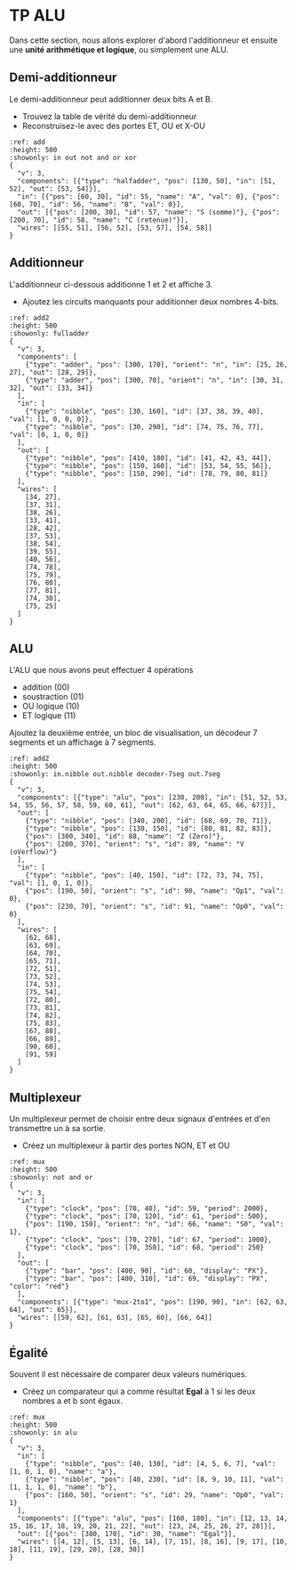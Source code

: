 # TP ALU

Dans cette section, nous allons explorer d'abord l'additionneur et ensuite une **unité arithmétique et logique**, ou simplement une ALU.

## Demi-additionneur

Le demi-additionneur peut additionner deux bits A et B.

- Trouvez la table de vérité du demi-additionneur
- Reconstruisez-le avec des portes ET, OU et X-OU

```{logic}
:ref: add
:height: 500
:showonly: in out not and or xor
{
  "v": 3,
  "components": [{"type": "halfadder", "pos": [130, 50], "in": [51, 52], "out": [53, 54]}],
  "in": [{"pos": [60, 30], "id": 55, "name": "A", "val": 0}, {"pos": [60, 70], "id": 56, "name": "B", "val": 0}],
  "out": [{"pos": [200, 30], "id": 57, "name": "S (somme)"}, {"pos": [200, 70], "id": 58, "name": "C (retenue)"}],
  "wires": [[55, 51], [56, 52], [53, 57], [54, 58]]
}
```

## Additionneur

L'additionneur ci-dessous additionne 1 et 2 et affiche 3.

- Ajoutez les circuits manquants pour additionner deux nombres 4-bits.

```{logic}
:ref: add2
:height: 500
:showonly: fulladder
{
  "v": 3,
  "components": [
    {"type": "adder", "pos": [300, 170], "orient": "n", "in": [25, 26, 27], "out": [28, 29]},
    {"type": "adder", "pos": [300, 70], "orient": "n", "in": [30, 31, 32], "out": [33, 34]}
  ],
  "in": [
    {"type": "nibble", "pos": [30, 160], "id": [37, 38, 39, 40], "val": [1, 0, 0, 0]},
    {"type": "nibble", "pos": [30, 290], "id": [74, 75, 76, 77], "val": [0, 1, 0, 0]}
  ],
  "out": [
    {"type": "nibble", "pos": [410, 180], "id": [41, 42, 43, 44]},
    {"type": "nibble", "pos": [150, 160], "id": [53, 54, 55, 56]},
    {"type": "nibble", "pos": [150, 290], "id": [78, 79, 80, 81]}
  ],
  "wires": [
    [34, 27],
    [37, 31],
    [38, 26],
    [33, 41],
    [28, 42],
    [37, 53],
    [38, 54],
    [39, 55],
    [40, 56],
    [74, 78],
    [75, 79],
    [76, 80],
    [77, 81],
    [74, 30],
    [75, 25]
  ]
}
```

## ALU

L'ALU que nous avons peut effectuer 4 opérations

- addition (00)
- soustraction (01)
- OU logique (10)
- ET logique (11)

Ajoutez la deuxième entrée, un bloc de visualisation, un décodeur 7 segments et un affichage à 7 segments.

```{logic}
:ref: add2
:height: 500
:showonly: in.nibble out.nibble decoder-7seg out.7seg
{
  "v": 3,
  "components": [{"type": "alu", "pos": [230, 200], "in": [51, 52, 53, 54, 55, 56, 57, 58, 59, 60, 61], "out": [62, 63, 64, 65, 66, 67]}],
  "out": [
    {"type": "nibble", "pos": [340, 200], "id": [68, 69, 70, 71]},
    {"type": "nibble", "pos": [130, 150], "id": [80, 81, 82, 83]},
    {"pos": [300, 340], "id": 88, "name": "Z (Zero)"},
    {"pos": [200, 370], "orient": "s", "id": 89, "name": "V (oVerflow)"}
  ],
  "in": [
    {"type": "nibble", "pos": [40, 150], "id": [72, 73, 74, 75], "val": [1, 0, 1, 0]},
    {"pos": [190, 50], "orient": "s", "id": 90, "name": "Op1", "val": 0},
    {"pos": [230, 70], "orient": "s", "id": 91, "name": "Op0", "val": 0}
  ],
  "wires": [
    [62, 68],
    [63, 69],
    [64, 70],
    [65, 71],
    [72, 51],
    [73, 52],
    [74, 53],
    [75, 54],
    [72, 80],
    [73, 81],
    [74, 82],
    [75, 83],
    [67, 88],
    [66, 89],
    [90, 60],
    [91, 59]
  ]
}
```

## Multiplexeur

Un multiplexeur permet de choisir entre deux signaux d'entrées et d'en transmettre un à sa sortie.

- Créez un multiplexeur à partir des portes NON, ET et OU

```{logic}
:ref: mux
:height: 500
:showonly: not and or
{
  "v": 3,
  "in": [
    {"type": "clock", "pos": [70, 40], "id": 59, "period": 2000},
    {"type": "clock", "pos": [70, 120], "id": 61, "period": 500},
    {"pos": [190, 150], "orient": "n", "id": 66, "name": "S0", "val": 1},
    {"type": "clock", "pos": [70, 270], "id": 67, "period": 1000},
    {"type": "clock", "pos": [70, 350], "id": 68, "period": 250}
  ],
  "out": [
    {"type": "bar", "pos": [400, 90], "id": 60, "display": "PX"},
    {"type": "bar", "pos": [400, 310], "id": 69, "display": "PX", "color": "red"}
  ],
  "components": [{"type": "mux-2to1", "pos": [190, 90], "in": [62, 63, 64], "out": 65}],
  "wires": [[59, 62], [61, 63], [65, 60], [66, 64]]
}
```

## Égalité

Souvent il est nécessaire de comparer deux valeurs numériques.

- Créez un comparateur qui a comme résultat **Egal** à 1 si les deux nombres a et b sont égaux.

```{logic}
:ref: mux
:height: 500
:showonly: in alu
{
  "v": 3,
  "in": [
    {"type": "nibble", "pos": [40, 130], "id": [4, 5, 6, 7], "val": [1, 0, 1, 0], "name": "a"},
    {"type": "nibble", "pos": [40, 230], "id": [8, 9, 10, 11], "val": [1, 1, 1, 0], "name": "b"},
    {"pos": [160, 50], "orient": "s", "id": 29, "name": "Op0", "val": 1}
  ],
  "components": [{"type": "alu", "pos": [160, 180], "in": [12, 13, 14, 15, 16, 17, 18, 19, 20, 21, 22], "out": [23, 24, 25, 26, 27, 28]}],
  "out": [{"pos": [380, 170], "id": 30, "name": "Egal"}],
  "wires": [[4, 12], [5, 13], [6, 14], [7, 15], [8, 16], [9, 17], [10, 18], [11, 19], [29, 20], [28, 30]]
}
```